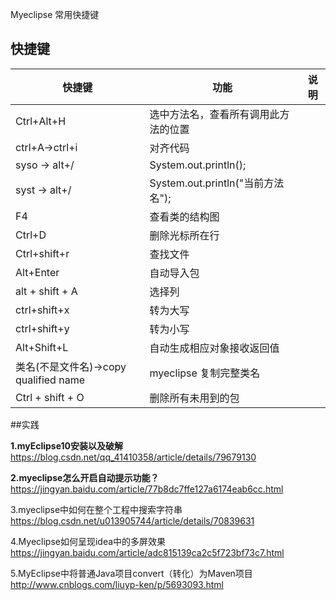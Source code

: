 Myeclipse 常用快捷键

## 快捷键

| 快捷键                           | 功能                           | 说明   |
| ----------------------------- | ---------------------------- | ---- |
| Ctrl+Alt+H                    | 选中方法名，查看所有调用此方法的位置           |      |
| ctrl+A->ctrl+i                | 对齐代码                         |      |
| syso -> alt+/                 | System.out.println();        |      |
| syst -> alt+/                 | System.out.println("当前方法名"); |      |
| F4                            | 查看类的结构图                      |      |
| Ctrl+D                        | 删除光标所在行                      |      |
| Ctrl+shift+r                  | 查找文件                         |      |
| Alt+Enter                     | 自动导入包                        |      |
| alt + shift + A               | 选择列                          |      |
| ctrl+shift+x                  | 转为大写                         |      |
| ctrl+shift+y                  | 转为小写                         |      |
| Alt+Shift+L                   | 自动生成相应对象接收返回值                |      |
| 类名(不是文件名)→copy qualified name | myeclipse 复制完整类名             |      |
| Ctrl + shift + O              | 删除所有未用到的包                    |      |







##实践

**1.myEclipse10安装以及破解**
https://blog.csdn.net/qq_41410358/article/details/79679130

**2.myeclipse怎么开启自动提示功能？**
https://jingyan.baidu.com/article/77b8dc7ffe127a6174eab6cc.html

3.myeclipse中如何在整个工程中搜索字符串
https://blog.csdn.net/u013905744/article/details/70839631

4.Myeclipse如何呈现idea中的多屏效果
https://jingyan.baidu.com/article/adc815139ca2c5f723bf73c7.html

5.MyEclipse中将普通Java项目convert（转化）为Maven项目
http://www.cnblogs.com/liuyp-ken/p/5693093.html